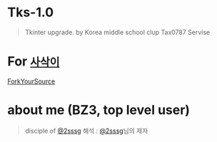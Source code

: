 # Tks-1.0
 >Tkinter upgrade. by
 >Korea middle school clup Tax0787
 >Servise

# For [`사삭이`](https://github.com/sasak2)
[ForkYourSource](https://github.com/Tax0787/buymacbookfor--AnyOne)

# about me (BZ3, top level user)
 > disciple of [@2sssg](https://github.com/2sssg)
 > 해석 : [@2sssg](https://github.com/2sssg)님의 제자
